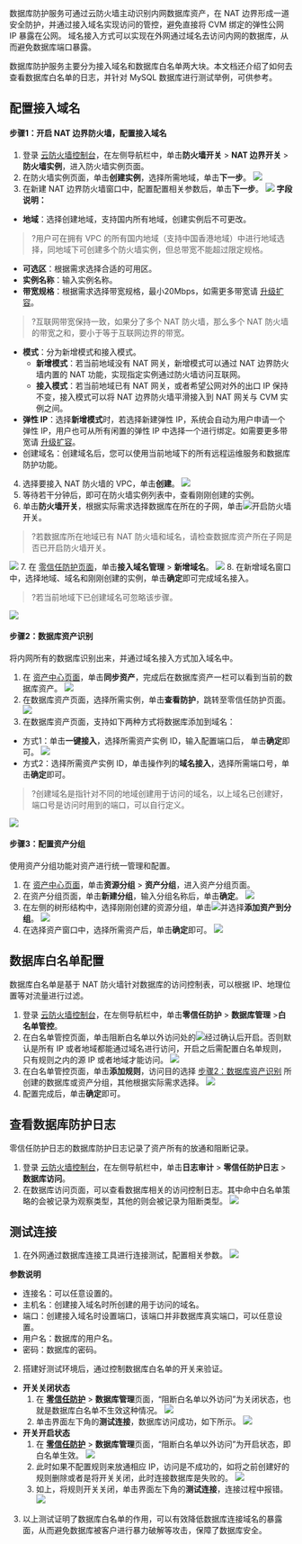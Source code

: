 
数据库防护服务可通过云防火墙主动识别内网数据库资产，在 NAT 边界形成一道安全防护，并通过接入域名实现访问的管控，避免直接将 CVM 绑定的弹性公网 IP 暴露在公网。   域名接入方式可以实现在外网通过域名去访问内网的数据库，从而避免数据库端口暴露。

数据库防护服务主要分为接入域名和数据库白名单两大块。本文档还介绍了如何去查看数据库白名单的日志，并针对 MySQL 数据库进行测试举例，可供参考。

## 配置接入域名
#### 步骤1：开启 NAT 边界防火墙，配置接入域名
1. 登录 [云防火墙控制台](https://console.cloud.tencent.com/cfw/switch/nat?tab=instance)，在左侧导航栏中，单击**防火墙开关** > **NAT 边界开关** > **防火墙实例**，进入防火墙实例页面。
2. 在防火墙实例页面，单击**创建实例**，选择所需地域，单击**下一步**。
![](https://qcloudimg.tencent-cloud.cn/raw/5ad41e6084ae9955500e9d91536cd88f.png)
3. 在新建 NAT 边界防火墙窗口中，配置配置相关参数后，单击**下一步**。
![](https://qcloudimg.tencent-cloud.cn/raw/f84d629bca523ecd7ee1662ba5316e68.png)
**字段说明：**
 - **地域**：选择创建地域，支持国内所有地域，创建实例后不可更改。
>?用户可在拥有 VPC 的所有国内地域（支持中国香港地域）中进行地域选择，同地域下可创建多个防火墙实例，但总带宽不能超过限定规格。
>
 - **可选区**：根据需求选择合适的可用区。
 - **实例名称**：输入实例名称。
 - **带宽规格**：根据需求选择带宽规格，最小20Mbps，如需更多带宽请 [升级扩容](https://buy.cloud.tencent.com/cfw?type=modify&adtag=cfw.from.console.page.buy)。
>?互联网带宽保持一致，如果分了多个 NAT 防火墙，那么多个 NAT 防火墙的带宽之和，要小于等于互联网边界的带宽。
>
 - **模式**：分为新增模式和接入模式。
	 - **新增模式**：若当前地域没有 NAT 网关，新增模式可以通过 NAT 边界防火墙内置的 NAT 功能，实现指定实例通过防火墙访问互联网。
	 - **接入模式**：若当前地域已有 NAT 网关，或者希望公网对外的出口 IP 保持不变，接入模式可以将 NAT 边界防火墙平滑接入到 NAT 网关与 CVM 实例之间。
 - **弹性 IP**：选择**新增模式**时，若选择新建弹性 IP，系统会自动为用户申请一个弹性 IP，用户也可从所有闲置的弹性 IP 中选择一个进行绑定。如需要更多带宽请 [升级扩容](https://buy.cloud.tencent.com/cfw?type=modify&adtag=cfw.from.console.page.buy)。
 - 创建域名：创建域名后，您可以使用当前地域下的所有远程运维服务和数据库防护功能。
4. 选择要接入 NAT 防火墙的 VPC，单击**创建**。
![](https://qcloudimg.tencent-cloud.cn/raw/baff2326bee9990e4c1cff211fb43c3b.png)
5. 等待若干分钟后，即可在防火墙实例列表中，查看刚刚创建的实例。
6. 单击**防火墙开关**，根据实际需求选择数据库在所在的子网，单击![](https://qcloudimg.tencent-cloud.cn/raw/52e6205a982c86e8516415693392f791.png)开启防火墙开关。
>?若数据库所在地域已有 NAT 防火墙和域名，请检查数据库资产所在子网是否已开启防火墙开关。
>
![](https://qcloudimg.tencent-cloud.cn/raw/eba0d8fbf1a8ed6154530e725e261f65.png)
7. 在 [零信任防护页面](https://console.cloud.tencent.com/cfw/identityauth)，单击**接入域名管理** > **新增域名**。
![](https://qcloudimg.tencent-cloud.cn/raw/6c503ae1593e1ab5e9f7e32efba87314.png)
8. 在新增域名窗口中，选择地域、域名和刚刚创建的实例，单击**确定**即可完成域名接入。
>?若当前地域下已创建域名可忽略该步骤。
>
![](https://qcloudimg.tencent-cloud.cn/raw/79fc4e6bde9fa4d339408c559c657a2b.png)

#### 步骤2：数据库资产识别[](id:stpe2)
将内网所有的数据库识别出来，并通过域名接入方式加入域名中。
1. 在 [资产中心页面](https://console.cloud.tencent.com/cfw/asset)，单击**同步资产**，完成后在数据库资产一栏可以看到当前的数据库资产。
![](https://qcloudimg.tencent-cloud.cn/raw/d4ef92486c9fa89da481032bbc3d200a.png)
2. 在数据库资产页面，选择所需实例，单击**查看防护**，跳转至零信任防护页面。
![](https://qcloudimg.tencent-cloud.cn/raw/3109aaf8920da218bb95b03aa904203f.png)
2. 在数据库资产页面，支持如下两种方式将数据库添加到域名：
 - 方式1：单击**一键接入**，选择所需资产实例 ID，输入配置端口后， 单击**确定**即可。
 ![](https://qcloudimg.tencent-cloud.cn/raw/10ebe1f5875655b4a24d05c9525bb6bf.png)
 - 方式2：选择所需资产实例 ID，单击操作列的**域名接入**，选择所需端口号，单击**确定**即可。
>?创建域名是指针对不同的地域创建用于访问的域名，以上域名已创建好，端口号是访问时用到的端口，可以自行定义。
>
![](https://qcloudimg.tencent-cloud.cn/raw/a204e3f0402a69dc4af4a864df3e4ba2.png)

#### 步骤3：配置资产分组
使用资产分组功能对资产进行统一管理和配置。
1. 在 [资产中心页面](https://console.cloud.tencent.com/cfw/asset)，单击**资源分组** > **资产分组**，进入资产分组页面。
2. 在资产分组页面，单击**新建分组**，输入分组名称后，单击**确定**。
![](https://qcloudimg.tencent-cloud.cn/raw/7729f5479d8574afe3658c92e0986468.png)
3. 在左侧的树形结构中，选择刚刚创建的资源分组，单击![](https://qcloudimg.tencent-cloud.cn/raw/e48b0e7a7e483fb4e6c2ef42784e2ac0.png)并选择**添加资产到分组**。
![](https://qcloudimg.tencent-cloud.cn/raw/8e705ecdb9508253e6c1de8fd6877795.png)
4. 在选择资产窗口中，选择所需资产后，单击**确定**即可。
![](https://qcloudimg.tencent-cloud.cn/raw/bc0afa9f0bc813bc71f99e39758f14f5.png)


## 数据库白名单配置
数据库白名单是基于 NAT 防火墙针对数据库的访问控制表，可以根据 IP、地理位置等对流量进行过滤。
1. 登录 [云防火墙控制台](https://console.cloud.tencent.com/cfw/switch/nat?tab=instance)，在左侧导航栏中，单击**零信任防护** > **数据库管理** >**白名单管控**。
2. 在白名单管控页面，单击阻断白名单以外访问处的![](https://qcloudimg.tencent-cloud.cn/raw/45baec6c957aac95b1bc8f13ae10eb22.png)经过确认后开启。否则默认是所有 IP 或者地域都能通过域名进行访问，开启之后需配置白名单规则，只有规则之内的源 IP 或者地域才能访问。
![](https://qcloudimg.tencent-cloud.cn/raw/d93ce361eafcb4dcf461722b0a9aeb5f.png)
2. 在白名单管控页面，单击**添加规则**，访问目的选择 [步骤2：数据库资产识别](#stpe2) 所创建的数据库或资产分组，其他根据实际需求选择。
![](https://qcloudimg.tencent-cloud.cn/raw/15cc002a80955c12c99b1bbf29d6f7c5.png)
4. 配置完成后，单击**确定**即可。

## 查看数据库防护日志
零信任防护日志的数据库防护日志记录了资产所有的放通和阻断记录。
1. 登录 [云防火墙控制台](https://console.cloud.tencent.com/cfw/switch/nat?tab=instance)，在左侧导航栏中，单击**日志审计** > **零信任防护日志** > **数据库访问**。
2. 在数据库访问页面，可以查看数据库相关的访问控制日志。其中命中白名单策略的会被记录为观察类型，其他的则会被记录为阻断类型。
![](https://qcloudimg.tencent-cloud.cn/raw/8cf9c97986cbe161a5164fff21af6b3a.png)

## 测试连接
1. 在外网通过数据库连接工具进行连接测试，配置相关参数。
![](https://qcloudimg.tencent-cloud.cn/raw/f4e912ca1d4e337efffeb5789f02863c.png)

**参数说明**
 - 连接名：可以任意设置的。
 - 主机名：创建接入域名时所创建的用于访问的域名。
 - 端口：创建接入域名时设置端口，该端口并非数据库真实端口，可以任意设置。
 - 用户名：数据库的用户名。
 - 密码：数据库的密码。

2. 搭建好测试环境后，通过控制数据库白名单的开关来验证。
 - **开关关闭状态**
    1. 在 [**零信任防护**](https://console.cloud.tencent.com/cfw/identityauth/database) > **数据库管理**页面，“阻断白名单以外访问”为关闭状态，也就是数据库白名单不生效这种情况。
![](https://qcloudimg.tencent-cloud.cn/raw/0182c0348db54ecf058d61010718e6d2.png)
    2. 单击界面左下角的**测试连接**，数据库访问成功，如下所示。
![](https://qcloudimg.tencent-cloud.cn/raw/c2cfc010b292f1d92ee9a773fd144ce6.png)
 - **开关开启状态**
     1. 在 [**零信任防护**](https://console.cloud.tencent.com/cfw/identityauth/database) > **数据库管理**页面，“阻断白名单以外访问”为开启状态，即白名单生效。
![](https://qcloudimg.tencent-cloud.cn/raw/abf93c4150f38a6e16dbc61d756c4ed9.png)
    2. 此时如果不配置规则来放通相应 IP，访问是不成功的，如将之前创建好的规则删除或者是将开关关闭，此时连接数据库是失败的。
![](https://qcloudimg.tencent-cloud.cn/raw/2fd5375214754d7b42a858eed9c99b74.png)
    3. 如上，将规则开关关闭，单击界面左下角的**测试连接**，连接过程中报错。
![](https://qcloudimg.tencent-cloud.cn/raw/f8a856096b4ddddae2146aa3b2926d9a.png)
3. 以上测试证明了数据库白名单的作用，可以有效降低数据库连接域名的暴露面，从而避免数据库被客户进行暴力破解等攻击，保障了数据库安全。


